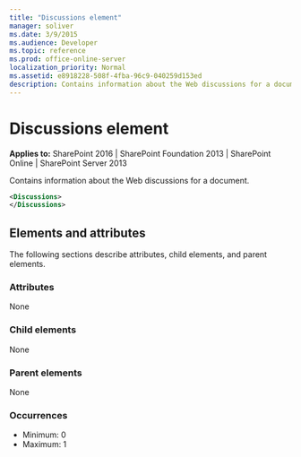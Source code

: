 ```yaml
---
title: "Discussions element"
manager: soliver
ms.date: 3/9/2015
ms.audience: Developer
ms.topic: reference
ms.prod: office-online-server
localization_priority: Normal
ms.assetid: e8918228-508f-4fba-96c9-040259d153ed
description: Contains information about the Web discussions for a document.
---
```


# Discussions element

**Applies to:** SharePoint 2016 | SharePoint Foundation 2013 | SharePoint Online | SharePoint Server 2013
  
Contains information about the Web discussions for a document.
  
```XML
<Discussions>
</Discussions>
```

## Elements and attributes

The following sections describe attributes, child elements, and parent elements.

### Attributes

None
   
### Child elements

None
   
### Parent elements

None
   
### Occurrences

- Minimum: 0
- Maximum: 1  

<br/> 
   

